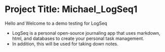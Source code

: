# Project Title: Michael_LogSeq1
Hello and Welcome to a demo testing for LogSeq
- LogSeq is a personal open-source journaling app that uses markdown, html, and databases to create your personal task management.
- In addition, this will be used for taking down notes.
